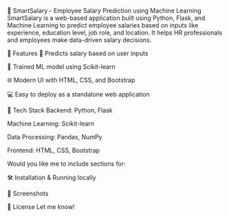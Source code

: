 💼 SmartSalary - Employee Salary Prediction using Machine Learning
SmartSalary is a web-based application built using Python, Flask, and Machine Learning to predict employee salaries based on inputs like experience, education level, job role, and location.
It helps HR professionals and employees make data-driven salary decisions.

🚀 Features
🔢 Predicts salary based on user inputs

🧠 Trained ML model using Scikit-learn

🌐 Modern UI with HTML, CSS, and Bootstrap

💻 Easy to deploy as a standalone web application

🧠 Tech Stack
Backend: Python, Flask

Machine Learning: Scikit-learn

Data Processing: Pandas, NumPy

Frontend: HTML, CSS, Bootstrap

Would you like me to include sections for:

🛠️ Installation & Running locally

📸 Screenshots

📝 License
Let me know!
